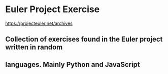 # Euler Project Exercise
https://projecteuler.net/archives

## Collection of exercises found in the Euler project written in random
## languages. Mainly Python and JavaScript
